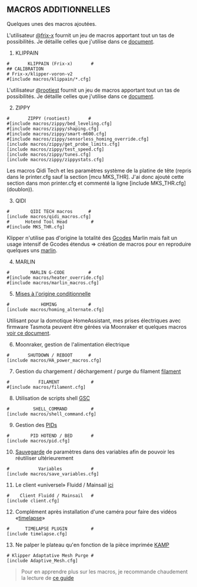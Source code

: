 ## MACROS ADDITIONNELLES

Quelques unes des macros ajoutées. 

L'utilisateur [@frix-x](https://github.com/Frix-x/klippain) fournit un jeu de macros apportant tout un tas de possibilités. Je détaille celles que j'utilise dans ce [document](./klippain.md).

1. KLIPPAIN

```
#       KLIPPAIN (Frix-x)       #
## CALIBRATION
# Frix-x/klipper-voron-v2
#[include macros/klippain/*.cfg]
```

L'utilisateur [@rootiest](https://github.com/rootiest/zippy-klipper_config) fournit un jeu de macros apportant tout un tas de possibilités. Je détaille celles que j'utilise dans ce [document](./zippy.md).

2. ZIPPY

```
#       ZIPPY (rootiest)       #
#[include macros/zippy/bed_leveling.cfg]
#[include macros/zippy/shaping.cfg]
#[include macros/zippy/smart-m600.cfg]
#[include macros/zippy/sensorless_homing_override.cfg]
[include macros/zippy/get_probe_limits.cfg]
[include macros/zippy/test_speed.cfg]
[include macros/zippy/tunes.cfg]
[include macros/zippy/zippystats.cfg]
```

Les macros Qidi Tech et les paramètres système de la platine de tête (repris dans le printer.cfg sauf la section [mcu MKS_THR]. J'ai donc ajouté  cette section dans mon printer.cfg et commenté la ligne [include MKS_THR.cfg] (doublon)).

3. QIDI

```
#        QIDI TECH macros      #
[include macros/qidi_macros.cfg]
#      Hotend Tool Head         #
#[include MKS_THR.cfg]
```

Klipper n'utilise pas d'origine la totalité des [Gcodes](https://www.klipper3d.org/fr/G-Codes.html#g-codes) Marlin mais fait un usage intensif de Gcodes étendus => création de macros pour en reproduire quelques uns [marlin](./marlin.md).

4. MARLIN

```
#        MARLIN G-CODE         #
#[include macros/heater_override.cfg]
#[include macros/marlin_macros.cfg]
```

5. [Mises à l'origine conditionnelle](./homing-alt.md)

```
#            HOMING            #
[include macros/homing_alternate.cfg]
```

Utilisant pour la domotique HomeAssistant, mes prises électriques avec firmware Tasmota peuvent être gérées via Moonraker et quelques macros [voir ce document](../Upgrades/ha.md).

6. Moonraker, gestion de l'alimentation électrique

```
#       SHUTDOWN / REBOOT      #
[include macros/HA_power_macros.cfg]
```

7. Gestion du chargement / déchargement / purge du filament [filament](filament.md) 

```
#           FILAMENT            #
#[include macros/filament.cfg]
```

8. Utilisation de scripts shell [GSC](../Upgrades/gcode_shell_command.md)

```
#         SHELL_COMMAND         #
[include macros/shell_command.cfg]
```

9. Gestion des [PIDs](./pids.md)

```
#        PID HOTEND / BED       #
[include macros/pid.cfg]
```

10. [Sauvegarde](variables.md) de paramètres dans des variables afin de pouvoir les réutiliser ultérieurement

```
#           Variables           #
[include macros/save_variables.cfg]
```

11. Le client «universel» Fluidd / Mainsail [ici](./fluidd-mainsail-client.md)

```
#    Client Fluidd / Mainsail   #
[include client.cfg]
```

12. Complément après installation d'une caméra pour faire des vidéos «[timelapse](../Upgrades/timelapse.md)»

```
#      TIMELAPSE PLUGIN         #
[include timelapse.cfg]
```

13. Ne palper le plateau qu'en fonction de la pièce imprimée [KAMP](./kamp.md)

```
# Klipper Adaptative Mesh Purge #
[include Adaptive_Mesh.cfg]
```

> Pour en apprendre plus sur les macros, je recommande chaudement la lecture de [ce guide](https://github.com/rootiest/zippy_guides/blob/main/guides/macros.md)

